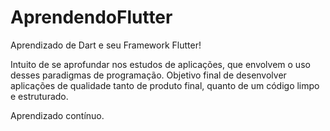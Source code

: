 # AprendendoFlutter
Aprendizado de Dart e seu Framework Flutter!

Intuito de se aprofundar nos estudos de aplicações, que envolvem o uso desses paradigmas de programação.
Objetivo final de desenvolver aplicações de qualidade tanto de produto final, quanto de um código limpo e estruturado.

Aprendizado contínuo.
